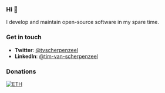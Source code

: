 ### Hi 👋

I develop and maintain open-source software in my spare time.

### Get in touch

- **Twitter**: [@tvscherpenzeel](https://twitter.com/tvscherpenzeel)
- **LinkedIn**: [@tim-van-scherpenzeel](https://www.linkedin.com/in/tim-van-scherpenzeel/)

### Donations

[![ETH](https://img.shields.io/badge/ETH-0x20C2C0A820B2cB8f0a016EC35Bb9733bAfb5BD45-f5f5f5?logo=ethereum)](https://blockchain.com/eth/address/0x20C2C0A820B2cB8f0a016EC35Bb9733bAfb5BD45)
